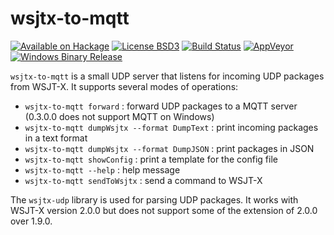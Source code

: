 wsjtx-to-mqtt
=============

[![Available on Hackage][badge-hackage]][hackage]
[![License BSD3][badge-license]][license]
[![Build Status][badge-travis]][travis]
[![AppVeyor][badge-appveyor]][appveyor]
[![Windows Binary Release][badge-github-releases]][github-releases]

`wsjtx-to-mqtt` is a small UDP server that listens for incoming UDP packages from WSJT-X.
It supports several modes of operations:

* `wsjtx-to-mqtt forward` : forward UDP packages to a MQTT server (0.3.0.0 does not support MQTT on Windows)
* `wsjtx-to-mqtt dumpWsjtx --format DumpText` : print incoming packages in a text format
* `wsjtx-to-mqtt dumpWsjtx --format DumpJSON` : print packages in JSON
* `wsjtx-to-mqtt showConfig` : print a template for the config file
* `wsjtx-to-mqtt --help` : help message
* `wsjtx-to-mqtt sendToWsjtx` : send a command to WSJT-X

The `wsjtx-udp` library is used for parsing UDP packages.
It works with WSJT-X version 2.0.0 but does not support some of the extension of 2.0.0 over 1.9.0.

[travis]: https://travis-ci.org/MarcFontaine/wsjtx-to-mqtt
[badge-travis]: https://img.shields.io/travis/MarcFontaine/wsjtx-to-mqtt.svg?label=Linux%20build
[appveyor]: https://ci.appveyor.com/project/MarcFontaine/wsjtx-to-mqtt/branch/master
[badge-appveyor]: https://img.shields.io/appveyor/ci/MarcFontaine/wsjtx-to-mqtt.svg?label=Windows%20build
[badge-github-releases]: https://img.shields.io/github/release/MarcFontaine/wsjtx-to-mqtt.svg?label=Windows%20Binary
[github-releases]: https://github.com/MarcFontaine/wsjtx-to-mqtt/releases
[badge-license]: https://img.shields.io/badge/license-BSD3-green.svg
[license]: https://github.com/MarcFontaine/wsjtx-udp/blob/master/LICENSE
[hackage]: https://hackage.haskell.org/package/wsjtx-to-mqtt
[badge-hackage]: https://img.shields.io/hackage/v/wsjtx-to-mqtt.svg
